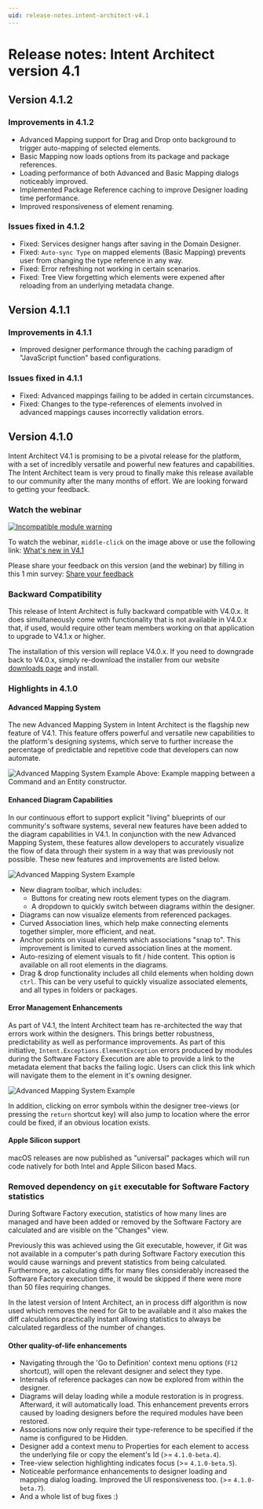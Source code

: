 ```yaml
---
uid: release-notes.intent-architect-v4.1
---
```


# Release notes: Intent Architect version 4.1

## Version 4.1.2

### Improvements in 4.1.2

- Advanced Mapping support for Drag and Drop onto background to trigger auto-mapping of selected elements.
- Basic Mapping now loads options from its package and package references.
- Loading performance of both Advanced and Basic Mapping dialogs noticeably improved.
- Implemented Package Reference caching to improve Designer loading time performance.
- Improved responsiveness of element renaming.

### Issues fixed in 4.1.2

- Fixed: Services designer hangs after saving in the Domain Designer.
- Fixed: `Auto-sync Type` on mapped elements (Basic Mapping) prevents user from changing the type reference in any way.
- Fixed: Error refreshing not working in certain scenarios.
- Fixed: Tree View forgetting which elements were expened after reloading from an underlying metadata change.

## Version 4.1.1

### Improvements in 4.1.1

- Improved designer performance through the caching paradigm of "JavaScript function" based configurations.

### Issues fixed in 4.1.1

- Fixed: Advanced mappings failing to be added in certain circumstances.
- Fixed: Changes to the type-references of elements involved in advanced mappings causes incorrectly validation errors.

## Version 4.1.0

Intent Architect V4.1 is promising to be a pivotal release for the platform, with a set of incredibly versatile and powerful new features and capabilities. The Intent Architect team is very  proud to finally make this release available to our community after the many months of effort. We are looking forward to getting your feedback.

### Watch the webinar

[![Incompatible module warning](images/4.1.0/intent-architect-v4-1-webinar-cover-page.png)](https://intentarchitect.com/#/redirect/?category=resources&subCategory=webinar-introduction-to-intent-architect-v4.1)

To watch the webinar, `middle-click` on the image above or use the following link: [What's new in V4.1](https://intentarchitect.com/#/redirect/?category=resources&subCategory=webinar-introduction-to-intent-architect-v4.1)

Please share your feedback on this version (and the webinar) by filling in this 1 min survey: [Share your feedback](https://intentarchitect.com/#/redirect/?category=resources&subCategory=Webinar-Feedback-Survey)

### Backward Compatibility

This release of Intent Architect is fully backward compatible with V4.0.x. It does simultaneously come with functionality that is not available in V4.0.x that, if used, would require other team members working on that application to upgrade to V4.1.x or higher.

The installation of this version will replace V4.0.x. If you need to downgrade back to V4.0.x, simply re-download the installer from our website [downloads page](https://intentarchitect.com/#/downloads) and install.

### Highlights in 4.1.0

#### Advanced Mapping System

The new Advanced Mapping System in Intent Architect is the flagship new feature of V4.1. This feature offers powerful and versatile new capabilities to the platform's designing systems, which serve to further increase the percentage of predictable and repetitive code that developers can now automate.

![Advanced Mapping System Example](images/4.1.0/mapping-system-example.png)
Above: Example mapping between a Command and an Entity constructor.

#### Enhanced Diagram Capabilities

In our continuous effort to support explicit "living" blueprints of our community's software systems, several new features have been added to the diagram capabilities in V4.1. In conjunction with the new Advanced Mapping System, these features allow developers to accurately visualize the flow of data through their system in a way that was previously not possible. These new features and improvements are listed below.

![Advanced Mapping System Example](images/4.1.0/new-diagram-capabilities.png)

- New diagram toolbar, which includes:
  - Buttons for creating new roots element types on the diagram.
  - A dropdown to quickly switch between diagrams within the designer.
- Diagrams can now visualize elements from referenced packages.
- Curved Association lines, which help make connecting elements together simpler, more efficient, and neat.
- Anchor points on visual elements which associations "snap to". This improvement is limited to curved association lines at the moment.
- Auto-resizing of element visuals to fit / hide content. This option is available on all root elements in the diagrams.
- Drag & drop functionality includes all child elements when holding down `ctrl`. This can be very useful to quickly visualize associated elements, and all types in folders or packages.

#### Error Management Enhancements

As part of V4.1, the Intent Architect team has re-architected the way that errors work within the designers. This brings better robustness, predictability as well as performance improvements. As part of this initiative, `Intent.Exceptions.ElementException` errors produced by modules during the Software Factory Execution are able to provide a link to the metadata element that backs the failing logic. Users can click this link which will navigate them to the element in it's owning designer.

![Advanced Mapping System Example](images/4.1.0/element-exception-example.png)

In addition, clicking on error symbols within the designer tree-views (or pressing the `return` shortcut key) will also jump to location where the error could be fixed, if an obvious location exists.

#### Apple Silicon support

macOS releases are now published as "universal" packages which will run code natively for both Intel and Apple Silicon based Macs.

### Removed dependency on `git` executable for Software Factory statistics

During Software Factory execution, statistics of how many lines are managed and have been added or removed by the Software Factory are calculated and are visible on the "Changes" view.

Previously this was achieved using the Git executable, however, if Git was not available in a computer's path during Software Factory execution this would cause warnings and prevent statistics from being calculated. Furthermore, as calculating diffs for many files considerably increased the Software Factory execution time, it would be skipped if there were more than 50 files requiring changes.

In the latest version of Intent Architect, an in process diff algorithm is now used which removes the need for Git to be available and it also makes the diff calculations practically instant allowing statistics to always be calculated regardless of the number of changes.

#### Other quality-of-life enhancements

- Navigating through the 'Go to Definition' context menu options (`F12` shortcut), will open the relevant designer and select they type.
- Internals of reference packages can now be explored from within the designer.
- Diagrams will delay loading while a module restoration is in progress. Afterward, it will automatically load. This enhancement prevents errors caused by loading designers before the required modules have been restored.
- Associations now only require their type-reference to be specified if the name is configured to be Hidden.
- Designer add a context menu to Properties for each element to access the underlying file or copy the element's Id (>= `4.1.0-beta.4`).
- Tree-view selection highlighting indicates focus (>= `4.1.0-beta.5`).
- Noticeable performance enhancements to designer loading and mapping dialog loading. Improved the UI responsiveness too. (>= `4.1.0-beta.7`).
- And a whole list of bug fixes :)
